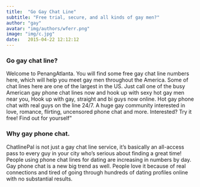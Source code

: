 ```yaml
---
title:  "Go Gay Chat Line"
subtitle: "Free trial, secure, and all kinds of gay men?"
author: "gay"
avatar: "img/authors/wferr.png"
image: "img/c.jpg"
date:   2015-04-22 12:12:12
---
```


### Go gay chat line?
Welcome to PenangAtlanta. You will find some free gay chat line numbers here, which will help you meet gay men throughout the America. Some of chat lines here are one of the largest in the US. Just call one of the busy American gay phone chat lines now and hook up with sexy hot gay men near you, Hook up with gay, straight and bi guys now online. Hot gay phone chat with real guys on the line 24/7. A huge gay community interested in love, romance, flirting, uncensored phone chat and more. Interested? Try it free! Find out for yourself"

### Why gay phone chat.
ChatlinePal is not just a gay chat line service, it’s basically an all-access pass to every guy in your city who’s serious about finding a great time! People using phone chat lines for dating are increasing in numbers by day. Gay phone chat is a new big trend as well. People love it because of real connections and tired of going through hundreds of dating profiles online with no substantial results. 

